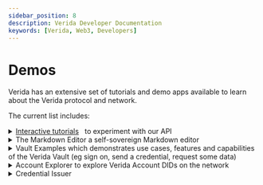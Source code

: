 ```yaml
---
sidebar_position: 8
description: Verida Developer Documentation
keywords: [Verida, Web3, Developers]
---
```

# Demos

Verida has an extensive set of tutorials and demo apps available to learn about the Verida protocol and network.


The current list includes:
<details  style={{background:"white",border:"0.5px solid #a6a6a6"}}>
<summary>
<a href="/docs/tutorial/introduction"> Interactive tutorials</a> &nbsp;
to experiment with our API </summary>
</details>
<details close style={{background:"white",border:"0.5px solid #a6a6a6"}}>
<summary>
The Markdown Editor a self-sovereign Markdown editor </summary>
<a href="https://markdown-editor.demos.testnet.verida.io/connect"> Link to  Markdown Editor</a>
<div>
<iframe
    width="640"
    height="480"
    src="https://www.youtube.com/embed/su_03ZBzhig"
    frameborder="0"
    allow="autoplay; encrypted-media"
    allowfullscreen
>
</iframe>
</div>

</details>

<details close style={{background:"white",border:"0.5px solid #a6a6a6"}}>
<summary>
Vault Examples 
which demonstrates use cases, features and capabilities of the Verida Vault (eg sign on, send a credential, request some data) </summary>
<br/>
<a href="https://vault-examples.demos.verida.io/">Link to  Vault Examples</a>
<div>
<br/>
 <i>video coming soon...</i>
</div>
</details>

<details close style={{background:"white",border:"0.5px solid #a6a6a6"}}>
<summary>
 Account Explorer to explore Verida Account DIDs on the network</summary>
<a href="https://accounts.verida.io/">Link to Account Explorer</a>
<div>
<iframe
    width="640"
    height="480"
    src="https://www.youtube.com/embed/R46zQEK8LvQ"
    frameborder="0"
    allow="autoplay; encrypted-media"
    allowfullscreen
>
</iframe>
</div>
</details>

<details close style={{background:"white",border:"0.5px solid #a6a6a6"}}>
<summary>Credential Issuer
 </summary>
<a href="https://credential-issuer.demos.verida.io/connect"> link to Credential Issuer</a>  
<div>
<iframe
    width="640"
    height="480"
    src="https://www.youtube.com/embed/3q84yqPJ23w"
    frameborder="0"
    allow="autoplay; encrypted-media"
    allowfullscreen
>
</iframe>
</div>

</details>
